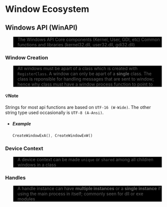 # Window Ecosystem

## Windows API (WinAPI)

<blockquote style="background: black;">
The Windows API Core components (Kernel, User, GDI, etc)
Common functions and libraries (kernel32.dll, user32.dll, gdi32.dll)
</blockquote>

### Window Creation

<blockquote style="background: black;">
All windows must be apart of a class
which is created with <code>RegisterClass</code>.
A window can only be apart of a <b>single</b> class. The class is reponsible for
handling messages that are sent to window; hence why class must have a window
process function to point to
</blockquote>

#### 💡Note

Strings for most api functions are based on `UTF-16 (W-Wide)`. The other string
type used occasionally is `UTF-8 (A-Ansi)`.

- ##### Example

    ```rust
    CreateWindowExA(), CreateWindowExW()
    ```

### Device Context

<blockquote style="background: black;">
A device context can be made <code>unique</code> or  <code>shared</code> among
all children windows in
a class
</blockquote>

### Handles

<blockquote style="background: black;">
A handle instance can have <b>multiple instances</b>
or a <b>single instance</b> if using the main process in itself;
commonly seen for dll or exe modules
</blockquote>
